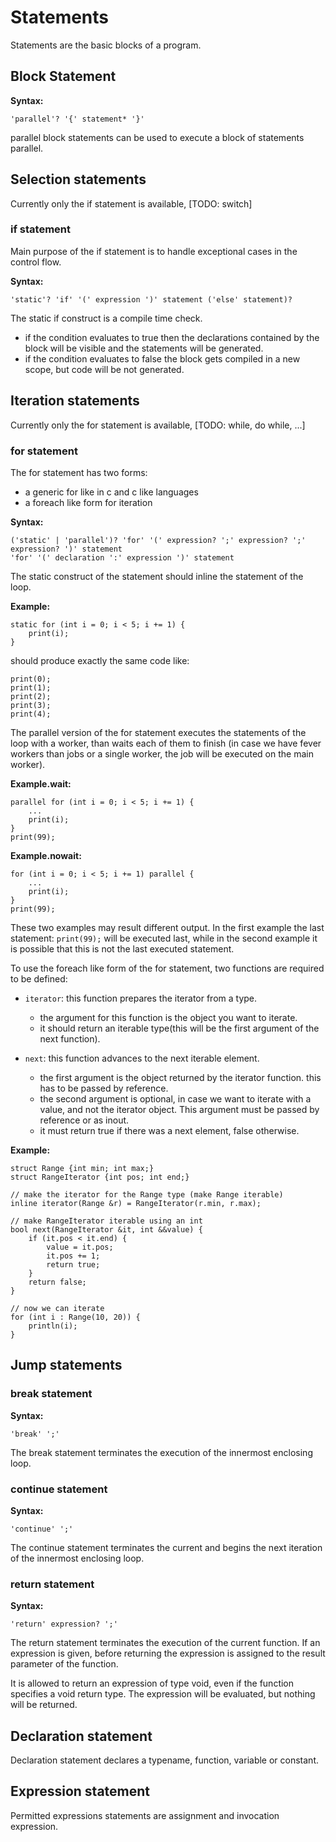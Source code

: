 # Statements
<!--outline:
	Block Statement
	Selection statements
		if statement
		switch statement
	Iteration statements
		for statement
		while statement
		do while statement
	Jump statements
		break statement
		continue statement
		return statement
	Declaration statement
	Expression statement
-->

Statements are the basic blocks of a program.

## Block Statement

**Syntax:**

```
'parallel'? '{' statement* '}'
```

parallel block statements can be used to execute a block of statements parallel.

## Selection statements

Currently only the if statement is available, [TODO: switch]

### if statement

Main purpose of the if statement is to handle exceptional cases in the control flow.

**Syntax:**

```
'static'? 'if' '(' expression ')' statement ('else' statement)?
```

The static if construct is a compile time check.
- if the condition evaluates to true then the declarations contained by the block will be visible and the statements will be generated.
- if the condition evaluates to false the block gets compiled in a new scope, but code will be not generated.

## Iteration statements

Currently only the for statement is available, [TODO: while, do while, ...]

### for statement

The for statement has two forms:
- a generic for like in c and c like languages
- a foreach like form for iteration

**Syntax:**

```
('static' | 'parallel')? 'for' '(' expression? ';' expression? ';' expression? ')' statement
'for' '(' declaration ':' expression ')' statement
```

The static construct of the statement should inline the statement of the loop.

**Example:**

```
static for (int i = 0; i < 5; i += 1) {
	print(i);
}
```

should produce exactly the same code like:

```
print(0);
print(1);
print(2);
print(3);
print(4);
```

The parallel version of the for statement executes the statements of the loop with a worker,
than waits each of them to finish (in case we have fever workers than jobs or a single worker,
the job will be executed on the main worker).

**Example.wait:**

```
parallel for (int i = 0; i < 5; i += 1) {
	...
	print(i);
}
print(99);
```

**Example.nowait:**

```
for (int i = 0; i < 5; i += 1) parallel {
	...
	print(i);
}
print(99);
```

These two examples may result different output. In the first example the last statement:
`print(99);` will be executed last, while in the second example it is possible that
 this is not the last executed statement.

To use the foreach like form of the for statement, two functions are required to be defined:

- `iterator`: this function prepares the iterator from a type.
  - the argument for this function is the object you want to iterate.
  - it should return an iterable type(this will be the first argument of the next function).

- `next`: this function advances to the next iterable element.
  - the first argument is the object returned by the iterator function. this has to be passed by reference.
  - the second argument is optional, in case we want to iterate with a value, and not the iterator object.
   This argument must be passed by reference or as inout.
  - it must return true if there was a next element, false otherwise.

**Example:**

```
struct Range {int min; int max;}
struct RangeIterator {int pos; int end;}

// make the iterator for the Range type (make Range iterable)
inline iterator(Range &r) = RangeIterator(r.min, r.max);

// make RangeIterator iterable using an int
bool next(RangeIterator &it, int &&value) {
	if (it.pos < it.end) {
		value = it.pos;
		it.pos += 1;
		return true;
	}
	return false;
}

// now we can iterate
for (int i : Range(10, 20)) {
	println(i);
}
```

## Jump statements

### break statement

**Syntax:**

```
'break' ';'
```

The break statement terminates the execution of the innermost enclosing loop.

### continue statement

**Syntax:**

```
'continue' ';'
```

The continue statement terminates the current and begins the next iteration of the innermost enclosing loop.

### return statement

**Syntax:**

```
'return' expression? ';'
```

The return statement terminates the execution of the current function.
If an expression is given, before returning the expression is assigned to the result parameter of the function.

It is allowed to return an expression of type void, even if the function specifies a void return type.
The expression will be evaluated, but nothing will be returned.

## Declaration statement
Declaration statement declares a typename, function, variable or constant.

## Expression statement
Permitted expressions statements are assignment and invocation expression.

